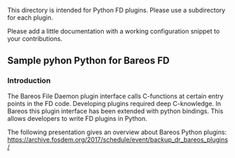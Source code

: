 This directory is intended for Python FD plugins. Please use a subdirectory for each plugin.

Please add a little documentation with a working configuration snippet to your contributions.


## Sample pyhon Python for Bareos FD

### Introduction

The Bareos File Daemon plugin interface calls C-functions at certain entry points in the FD code. Developing plugins required deep C-knowledge. In Bareos this plugin interface has been extended with python bindings. This allows developers to write FD plugins in Python.

The following presentation gives an overview about Bareos Python plugins:
https://archive.fosdem.org/2017/schedule/event/backup_dr_bareos_plugins/
